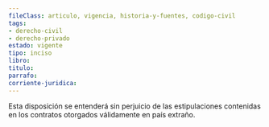 ```yaml
---
fileClass: articulo, vigencia, historia-y-fuentes, codigo-civil
tags:
- derecho-civil
- derecho-privado
estado: vigente
tipo: inciso
libro:
titulo:
parrafo:
corriente-juridica:
---
```

Esta disposición se entenderá sin perjuicio de las estipulaciones contenidas en los contratos otorgados válidamente en país extraño.